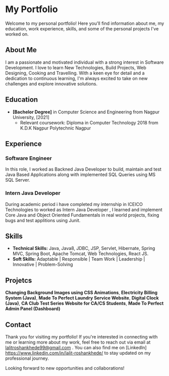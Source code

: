 # My Portfolio

Welcome to my personal portfolio! Here you'll find information about me, my education, work experience, skills, and some of the personal projects I've worked on.

## About Me

I am a passionate and motivated individual with a strong interest in Software Development. I love to learn New Technologies, Build Projects, Web Designing, Cooking and Travelling. With a keen eye for detail and a dedication to continuous learning, I'm always excited to take on new challenges and explore innovative solutions.

## Education

- **[Bachelor Degree]** in Computer Science and Engineering from Nagpur University, [2021]
  - Relevant coursework: Diploma in Computer Technology 2018 from K.D.K Nagpur Polytechnic Nagpur

## Experience

### Software Engineer 

In this role, I worked as Backned Java Developer to build, maintain and test Java Based Applications along with implemented SQL Queries using MS SQL Server.

### Intern Java Developer 

During academic period i have completed my internship in ICEICO Technologies to worked as Intern Java Developer ,
I learned and implement Core Java and Object Oriented Fundamentals in real world projects, fixing bugs and test applitions using Junit.

## Skills

- **Technical Skills:** Java, Java8, JDBC, JSP, Servlet, Hibernate, Spring MVC, Spring Boot, Apache Tomcat, Web Technologies, React JS.
- **Soft Skills:**  Adaptable | Responsible | Team Work | Leadership | Innovative | Problem-Solving

## Projetcs 

 **Changing Background Images using CSS Animations**,
 **Electricity Billing System (Java)**, 
 **Made To Perfect Laundry Service Website**,
 **Digital Clock (Java)**, 
 **CA Club Test Series Website for CA/CS Students**,
 **Made To Perfect Admin Panel (Dashboard)**
 
## Contact

Thank you for visiting my portfolio! If you're interested in connecting with me or learning more about my work, feel free to reach out via email at lalitroshankhede99@gmail.com . You can also find me on [LinkedIn] https://www.linkedin.com/in/lalit-roshankhede/ to stay updated on my professional journey.

Looking forward to new opportunities and collaborations!
